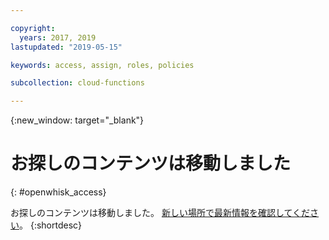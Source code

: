 ```yaml
---

copyright:
  years: 2017, 2019
lastupdated: "2019-05-15"

keywords: access, assign, roles, policies

subcollection: cloud-functions

---
```


{:new_window: target="_blank"}
# お探しのコンテンツは移動しました
{: #openwhisk_access}

お探しのコンテンツは移動しました。 [新しい場所で最新情報を確認してください](/docs/openwhisk?topic=cloud-functions-iam)。
{:shortdesc}
